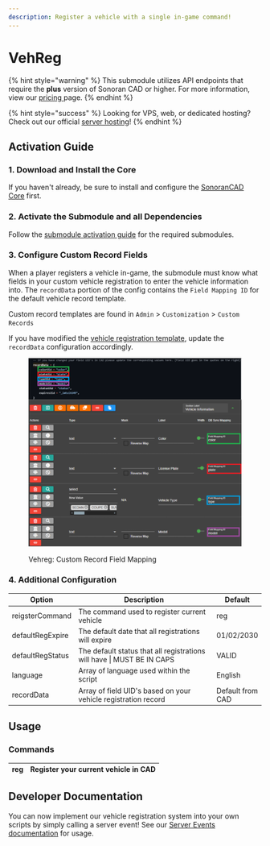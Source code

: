 ```yaml
---
description: Register a vehicle with a single in-game command!
---
```


# VehReg

{% hint style="warning" %}
This submodule utilizes API endpoints that require the **plus** version of Sonoran CAD or higher. For more information, view our [pricing ](../../../../pricing/faq/)page.
{% endhint %}

{% hint style="success" %}
Looking for VPS, web, or dedicated hosting? Check out our official [server hosting](broken-reference)!
{% endhint %}

## Activation Guide

### 1. Download and Install the Core

If you haven't already, be sure to install and configure the [SonoranCAD Core](../) first.

### 2. Activate the Submodule and all Dependencies

Follow the [submodule activation guide](../submodule-configuration/#activating-a-submodule) for the required submodules.

### 3. Configure Custom Record Fields

When a player registers a vehicle in-game, the submodule must know what fields in your custom vehicle registration to enter the vehicle information into. The `recordData` portion of the config contains the `Field Mapping ID` for the default vehicle record template.

Custom record templates are found in `Admin` > `Customization` > `Custom Records`

If you have modified the [vehicle registration template](../../../../tutorials/customization/creating-custom-record-and-report-types.md), update the `recordData` configuration accordingly.

<figure><img src="../../../../.gitbook/assets/image (59).png" alt=""><figcaption><p>Vehreg: Custom Record Field Mapping</p></figcaption></figure>

### 4. Additional Configuration&#x20;

<table><thead><tr><th>Option</th><th width="276">Description</th><th>Default</th></tr></thead><tbody><tr><td>reigsterCommand</td><td>The command used to register current vehicle</td><td>reg</td></tr><tr><td>defaultRegExpire</td><td>The default date that all registrations will expire</td><td>01/02/2030</td></tr><tr><td>defaultRegStatus</td><td>The default status that all registrations will have | MUST BE IN CAPS</td><td>VALID</td></tr><tr><td>language</td><td>Array of language used within the script</td><td>English</td></tr><tr><td>recordData</td><td>Array of field UID's based on your vehicle registration record</td><td>Default from CAD</td></tr></tbody></table>

## Usage

### Commands

| reg | Register your current vehicle in CAD |
| --- | ------------------------------------ |

## Developer Documentation

You can now implement our vehicle registration system into your own scripts by simply calling a server event! See our [Server Events documentation](../../framework-development-documentation/server-events.md#sonorancad-registervehicle) for usage.
